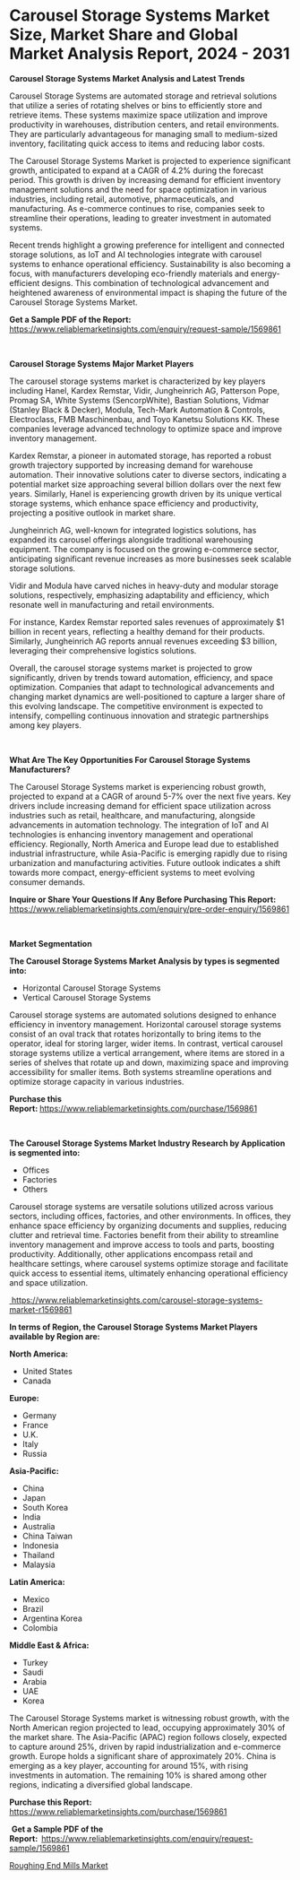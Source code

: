 <p><h1>Carousel Storage Systems Market Size, Market Share and Global Market Analysis Report, 2024 - 2031</h1></p><p><strong>Carousel Storage Systems Market Analysis and Latest Trends</strong></p>
<p><p>Carousel Storage Systems are automated storage and retrieval solutions that utilize a series of rotating shelves or bins to efficiently store and retrieve items. These systems maximize space utilization and improve productivity in warehouses, distribution centers, and retail environments. They are particularly advantageous for managing small to medium-sized inventory, facilitating quick access to items and reducing labor costs.</p><p>The Carousel Storage Systems Market is projected to experience significant growth, anticipated to expand at a CAGR of 4.2% during the forecast period. This growth is driven by increasing demand for efficient inventory management solutions and the need for space optimization in various industries, including retail, automotive, pharmaceuticals, and manufacturing. As e-commerce continues to rise, companies seek to streamline their operations, leading to greater investment in automated systems.</p><p>Recent trends highlight a growing preference for intelligent and connected storage solutions, as IoT and AI technologies integrate with carousel systems to enhance operational efficiency. Sustainability is also becoming a focus, with manufacturers developing eco-friendly materials and energy-efficient designs. This combination of technological advancement and heightened awareness of environmental impact is shaping the future of the Carousel Storage Systems Market.</p></p>
<p><strong>Get a Sample PDF of the Report:&nbsp;</strong> <a href="https://www.reliablemarketinsights.com/enquiry/request-sample/1569861?utm_campaign=1938&utm_medium=2&utm_source=Github&utm_content=ia&utm_term=29122024&utm_id=carousel-storage-systems">https://www.reliablemarketinsights.com/enquiry/request-sample/1569861</a></p>
<p>&nbsp;</p>
<p><strong>Carousel Storage Systems Major Market Players</strong></p>
<p><p>The carousel storage systems market is characterized by key players including Hanel, Kardex Remstar, Vidir, Jungheinrich AG, Patterson Pope, Promag SA, White Systems (SencorpWhite), Bastian Solutions, Vidmar (Stanley Black & Decker), Modula, Tech-Mark Automation & Controls, Electroclass, FMB Maschinenbau, and Toyo Kanetsu Solutions KK. These companies leverage advanced technology to optimize space and improve inventory management.</p><p>Kardex Remstar, a pioneer in automated storage, has reported a robust growth trajectory supported by increasing demand for warehouse automation. Their innovative solutions cater to diverse sectors, indicating a potential market size approaching several billion dollars over the next few years. Similarly, Hanel is experiencing growth driven by its unique vertical storage systems, which enhance space efficiency and productivity, projecting a positive outlook in market share.</p><p>Jungheinrich AG, well-known for integrated logistics solutions, has expanded its carousel offerings alongside traditional warehousing equipment. The company is focused on the growing e-commerce sector, anticipating significant revenue increases as more businesses seek scalable storage solutions.</p><p>Vidir and Modula have carved niches in heavy-duty and modular storage solutions, respectively, emphasizing adaptability and efficiency, which resonate well in manufacturing and retail environments.</p><p>For instance, Kardex Remstar reported sales revenues of approximately $1 billion in recent years, reflecting a healthy demand for their products. Similarly, Jungheinrich AG reports annual revenues exceeding $3 billion, leveraging their comprehensive logistics solutions.</p><p>Overall, the carousel storage systems market is projected to grow significantly, driven by trends toward automation, efficiency, and space optimization. Companies that adapt to technological advancements and changing market dynamics are well-positioned to capture a larger share of this evolving landscape. The competitive environment is expected to intensify, compelling continuous innovation and strategic partnerships among key players.</p></p>
<p>&nbsp;</p>
<p><strong>What Are The Key Opportunities For Carousel Storage Systems Manufacturers?</strong></p>
<p><p>The Carousel Storage Systems market is experiencing robust growth, projected to expand at a CAGR of around 5-7% over the next five years. Key drivers include increasing demand for efficient space utilization across industries such as retail, healthcare, and manufacturing, alongside advancements in automation technology. The integration of IoT and AI technologies is enhancing inventory management and operational efficiency. Regionally, North America and Europe lead due to established industrial infrastructure, while Asia-Pacific is emerging rapidly due to rising urbanization and manufacturing activities. Future outlook indicates a shift towards more compact, energy-efficient systems to meet evolving consumer demands.</p></p>
<p><strong>Inquire or Share Your Questions If Any Before Purchasing This Report:</strong> <a href="https://www.reliablemarketinsights.com/enquiry/pre-order-enquiry/1569861?utm_campaign=1938&utm_medium=2&utm_source=Github&utm_content=ia&utm_term=29122024&utm_id=carousel-storage-systems">https://www.reliablemarketinsights.com/enquiry/pre-order-enquiry/1569861</a></p>
<p>&nbsp;</p>
<p><strong>Market Segmentation</strong></p>
<p><strong>The Carousel Storage Systems Market Analysis by types is segmented into:</strong></p>
<p><ul><li>Horizontal Carousel Storage Systems</li><li>Vertical Carousel Storage Systems</li></ul></p>
<p><p>Carousel storage systems are automated solutions designed to enhance efficiency in inventory management. Horizontal carousel storage systems consist of an oval track that rotates horizontally to bring items to the operator, ideal for storing larger, wider items. In contrast, vertical carousel storage systems utilize a vertical arrangement, where items are stored in a series of shelves that rotate up and down, maximizing space and improving accessibility for smaller items. Both systems streamline operations and optimize storage capacity in various industries.</p></p>
<p><strong>Purchase this Report:&nbsp;</strong><a href="https://www.reliablemarketinsights.com/purchase/1569861?utm_campaign=1938&utm_medium=2&utm_source=Github&utm_content=ia&utm_term=29122024&utm_id=carousel-storage-systems">https://www.reliablemarketinsights.com/purchase/1569861</a></p>
<p>&nbsp;</p>
<p><strong>The Carousel Storage Systems Market Industry Research by Application is segmented into:</strong></p>
<p><ul><li>Offices</li><li>Factories</li><li>Others</li></ul></p>
<p><p>Carousel storage systems are versatile solutions utilized across various sectors, including offices, factories, and other environments. In offices, they enhance space efficiency by organizing documents and supplies, reducing clutter and retrieval time. Factories benefit from their ability to streamline inventory management and improve access to tools and parts, boosting productivity. Additionally, other applications encompass retail and healthcare settings, where carousel systems optimize storage and facilitate quick access to essential items, ultimately enhancing operational efficiency and space utilization.</p></p>
<p><a href="https://www.reliablemarketinsights.com/carousel-storage-systems-market-r1569861?utm_campaign=1938&utm_medium=2&utm_source=Github&utm_content=ia&utm_term=29122024&utm_id=carousel-storage-systems">&nbsp;https://www.reliablemarketinsights.com/carousel-storage-systems-market-r1569861</a></p>
<p><strong>In terms of Region, the Carousel Storage Systems Market Players available by Region are:</strong></p>
<p>
    <p> <strong> North America: </strong>
        <ul>
            <li>United States</li>
            <li>Canada</li>
        </ul>
        </p> 
    <p> <strong> Europe: </strong>
        <ul>
            <li>Germany</li>
            <li>France</li>
            <li>U.K.</li>
            <li>Italy</li>
            <li>Russia</li>
        </ul>
        </p> 
    <p> <strong> Asia-Pacific: </strong>
        <ul>
            <li>China</li>
            <li>Japan</li>
            <li>South Korea</li>
            <li>India</li>
            <li>Australia</li>
            <li>China Taiwan</li>
            <li>Indonesia</li>
            <li>Thailand</li>
            <li>Malaysia</li>
        </ul>
        </p> 
    <p> <strong> Latin America: </strong>
        <ul>
            <li>Mexico</li>
            <li>Brazil</li>
            <li>Argentina Korea</li>
            <li>Colombia</li>
        </ul>
        </p> 
    <p> <strong> Middle East & Africa: </strong>
        <ul>
            <li>Turkey</li>
            <li>Saudi</li>
            <li>Arabia</li>
            <li>UAE</li>
            <li>Korea</li>
        </ul>
    </p>
    </p>
<p><p>The Carousel Storage Systems market is witnessing robust growth, with the North American region projected to lead, occupying approximately 30% of the market share. The Asia-Pacific (APAC) region follows closely, expected to capture around 25%, driven by rapid industrialization and e-commerce growth. Europe holds a significant share of approximately 20%. China is emerging as a key player, accounting for around 15%, with rising investments in automation. The remaining 10% is shared among other regions, indicating a diversified global landscape.</p></p>
<p><strong>Purchase this Report: </strong><a href="https://www.reliablemarketinsights.com/purchase/1569861?utm_campaign=1938&utm_medium=2&utm_source=Github&utm_content=ia&utm_term=29122024&utm_id=carousel-storage-systems">https://www.reliablemarketinsights.com/purchase/1569861</a></p>
<p>&nbsp;<strong>Get a Sample PDF of the Report:&nbsp;&nbsp;</strong><a href="https://www.reliablemarketinsights.com/enquiry/request-sample/1569861?utm_campaign=1938&utm_medium=2&utm_source=Github&utm_content=ia&utm_term=29122024&utm_id=carousel-storage-systems">https://www.reliablemarketinsights.com/enquiry/request-sample/1569861</a></p>
<p><strong></strong></p>
<p><p><a href="https://github.com/provorikovar/Market-Research-Report-List-6/blob/main/roughing-end-mills-market.md?utm_campaign=1938&utm_medium=2&utm_source=Github&utm_content=ia&utm_term=29122024&utm_id=carousel-storage-systems">Roughing End Mills Market</a></p></p>